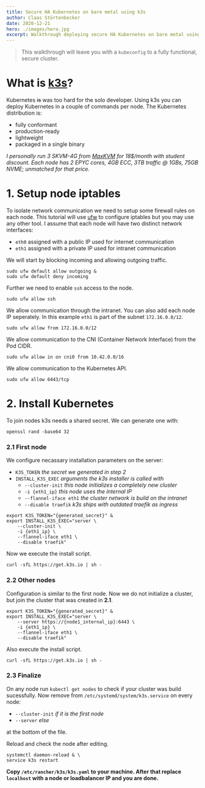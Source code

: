 ```yaml
---
title: Secure HA Kubernetes on bare metal using k3s
author: Claas Störtenbecker
date: 2020-12-21
hero: ./images/hero.jpg
excerpt: Walkthrough deploying secure HA Kubernetes on bare metal using k3s and embedded etcd.
---
```


>  This walkthrough will leave you with a `kubeconfig` to a fully functional, secure cluster.

# What is [k3s](https://github.com/k3s-io/k3s)?

Kubernetes ~~is~~ was too hard for the solo developer.
Using k3s you can deploy Kubernetes in a couple of commands per node.
The Kubernetes distribution is:
* fully conformant
* production-ready
* lightweight
* packaged in a single binary

*I personally run 3 SKVM-4G from [MaxKVM](https://www.maxkvm.com) for 18$/month with student discount.
Each node has 2 EPYC cores, 4GB ECC, 3TB traffic @ 1GBs, 75GB NVME; unmatched for that price.*

# 1. Setup node iptables

To isolate network communication we need to setup some firewall rules on each node.
This tutorial will use [ufw](https://help.ubuntu.com/community/UFW) to configure iptables but you may use any other tool.
I assume that each node will have two distinct network interfaces:
* `eth0` assigned with a public IP used for internet communication
* `eth1` assigned with a private IP used for intranet communication

We will start by blocking incoming and allowing outgoing traffic.

```shell
sudo ufw default allow outgoing &
sudo ufw default deny incoming
```

Further we need to enable `ssh` access to the node.

```shell
sudo ufw allow ssh
```

We allow communication through the intranet. You can also add each node IP seperately.
In this example `eth1` is part of the subnet `172.16.0.0/12`.

```shell
sudo ufw allow from 172.16.0.0/12
```

We allow communication to the CNI (Container Network Interface) from the Pod CIDR.

```shell
sudo ufw allow in on cni0 from 10.42.0.0/16
```

We allow communication to the Kubernetes API.

```shell
sudo ufw allow 6443/tcp
```

# 2. Install Kubernetes

To join nodes k3s needs a shared secret. We can generate one with:

```shell
openssl rand -base64 32
```

### 2.1 First node

We configure necassary installation parameters on the server:

* `K3S_TOKEN` _the secret we generated in step 2_
* `INSTALL_K3S_EXEC` _arguments the k3s installer is called with_
    * `--cluster-init` _this node initializes a completely new cluster_
    * `-i {eth1_ip}` _this node uses the internal IP_
    * `--flannel-iface eth1` _the cluster network is build on the intranet_
    * `--disable traefik` _k3s ships with outdated traefik as ingress_

```shell
export K3S_TOKEN="{generated_secret}" &
export INSTALL_K3S_EXEC="server \ 
	--cluster-init \
	-i {eth1_ip} \
	--flannel-iface eth1 \
	--disable traefik"
```

Now we execute the install script.

```shell
curl -sfL https://get.k3s.io | sh -
```

### 2.2 Other nodes

Configuration is similar to the first node.
Now we do not initialize a cluster, but join the cluster that was created in **2.1**.

```shell
export K3S_TOKEN="{generated_secret}" &
export INSTALL_K3S_EXEC="server \ 
	--server https://{node1_internal_ip}:6443 \
	-i {eth1_ip} \
	--flannel-iface eth1 \
	--disable traefik"
```

Also execute the install script.

```shell
curl -sfL https://get.k3s.io | sh -
```

### 2.3 Finalize

On any node run `kubectl get nodes` to check if your cluster was build sucessfully.
Now remove from `/etc/systemd/system/k3s.service` on every node:

* `--cluster-init` *if it is the first node*
* `--server`  *else*

at the bottom of the file.

Reload and check the node after editing.

```shell
systemctl daemon-reload & \
service k3s restart
```

**Copy `/etc/rancher/k3s/k3s.yaml` to your machine.
After that replace `localhost` with a node or loadbalancer IP and you are done.**
